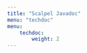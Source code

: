 ```yaml
---
title: "Scalpel Javadoc"
menu: "techdoc"
menu:
    techdoc:
        weight: 2
---
```


<!-- Nothing, this path should serve the Javadoc HTML -->
